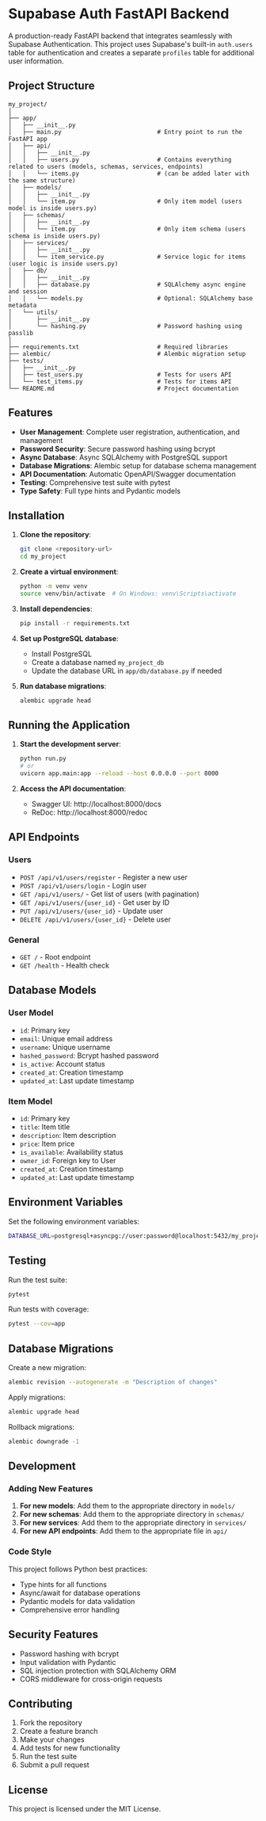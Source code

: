 # Supabase Auth FastAPI Backend

A production-ready FastAPI backend that integrates seamlessly with Supabase Authentication. This project uses Supabase's built-in `auth.users` table for authentication and creates a separate `profiles` table for additional user information.

## Project Structure

```
my_project/
│
├── app/
│   ├── __init__.py
│   ├── main.py                           # Entry point to run the FastAPI app
│   ├── api/
│   │   ├── __init__.py
│   │   ├── users.py                      # Contains everything related to users (models, schemas, services, endpoints)
│   │   └── items.py                      # (can be added later with the same structure)
│   ├── models/
│   │   ├── __init__.py
│   │   └── item.py                       # Only item model (users model is inside users.py)
│   ├── schemas/
│   │   ├── __init__.py
│   │   └── item.py                       # Only item schema (users schema is inside users.py)
│   ├── services/
│   │   ├── __init__.py
│   │   └── item_service.py               # Service logic for items (user logic is inside users.py)
│   ├── db/
│   │   ├── __init__.py
│   │   ├── database.py                   # SQLAlchemy async engine and session
│   │   └── models.py                     # Optional: SQLAlchemy base metadata
│   └── utils/
│       ├── __init__.py
│       └── hashing.py                    # Password hashing using passlib
│
├── requirements.txt                      # Required libraries
├── alembic/                              # Alembic migration setup
├── tests/
│   ├── __init__.py
│   ├── test_users.py                     # Tests for users API
│   └── test_items.py                     # Tests for items API
└── README.md                             # Project documentation
```

## Features

- **User Management**: Complete user registration, authentication, and management
- **Password Security**: Secure password hashing using bcrypt
- **Async Database**: Async SQLAlchemy with PostgreSQL support
- **Database Migrations**: Alembic setup for database schema management
- **API Documentation**: Automatic OpenAPI/Swagger documentation
- **Testing**: Comprehensive test suite with pytest
- **Type Safety**: Full type hints and Pydantic models

## Installation

1. **Clone the repository**:
   ```bash
   git clone <repository-url>
   cd my_project
   ```

2. **Create a virtual environment**:
   ```bash
   python -m venv venv
   source venv/bin/activate  # On Windows: venv\Scripts\activate
   ```

3. **Install dependencies**:
   ```bash
   pip install -r requirements.txt
   ```

4. **Set up PostgreSQL database**:
   - Install PostgreSQL
   - Create a database named `my_project_db`
   - Update the database URL in `app/db/database.py` if needed

5. **Run database migrations**:
   ```bash
   alembic upgrade head
   ```

## Running the Application

1. **Start the development server**:
   ```bash
   python run.py
   # or
   uvicorn app.main:app --reload --host 0.0.0.0 --port 8000
   ```

2. **Access the API documentation**:
   - Swagger UI: http://localhost:8000/docs
   - ReDoc: http://localhost:8000/redoc

## API Endpoints

### Users

- `POST /api/v1/users/register` - Register a new user
- `POST /api/v1/users/login` - Login user
- `GET /api/v1/users/` - Get list of users (with pagination)
- `GET /api/v1/users/{user_id}` - Get user by ID
- `PUT /api/v1/users/{user_id}` - Update user
- `DELETE /api/v1/users/{user_id}` - Delete user

### General

- `GET /` - Root endpoint
- `GET /health` - Health check

## Database Models

### User Model
- `id`: Primary key
- `email`: Unique email address
- `username`: Unique username
- `hashed_password`: Bcrypt hashed password
- `is_active`: Account status
- `created_at`: Creation timestamp
- `updated_at`: Last update timestamp

### Item Model
- `id`: Primary key
- `title`: Item title
- `description`: Item description
- `price`: Item price
- `is_available`: Availability status
- `owner_id`: Foreign key to User
- `created_at`: Creation timestamp
- `updated_at`: Last update timestamp

## Environment Variables

Set the following environment variables:

```bash
DATABASE_URL=postgresql+asyncpg://user:password@localhost:5432/my_project_db
```

## Testing

Run the test suite:

```bash
pytest
```

Run tests with coverage:

```bash
pytest --cov=app
```

## Database Migrations

Create a new migration:

```bash
alembic revision --autogenerate -m "Description of changes"
```

Apply migrations:

```bash
alembic upgrade head
```

Rollback migrations:

```bash
alembic downgrade -1
```

## Development

### Adding New Features

1. **For new models**: Add them to the appropriate directory in `models/`
2. **For new schemas**: Add them to the appropriate directory in `schemas/`
3. **For new services**: Add them to the appropriate directory in `services/`
4. **For new API endpoints**: Add them to the appropriate file in `api/`

### Code Style

This project follows Python best practices:
- Type hints for all functions
- Async/await for database operations
- Pydantic models for data validation
- Comprehensive error handling

## Security Features

- Password hashing with bcrypt
- Input validation with Pydantic
- SQL injection protection with SQLAlchemy ORM
- CORS middleware for cross-origin requests

## Contributing

1. Fork the repository
2. Create a feature branch
3. Make your changes
4. Add tests for new functionality
5. Run the test suite
6. Submit a pull request

## License

This project is licensed under the MIT License.
